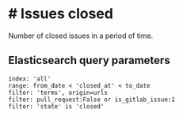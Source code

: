 # \# Issues closed

Number of closed issues in a period of time.

## Elasticsearch query parameters
```
index: 'all'
range: from_date < 'closed_at' < to_date
filter: 'terms', origin=urls
filter: pull_request:False or is_gitlab_issue:1
filter: 'state' is 'closed'
```

